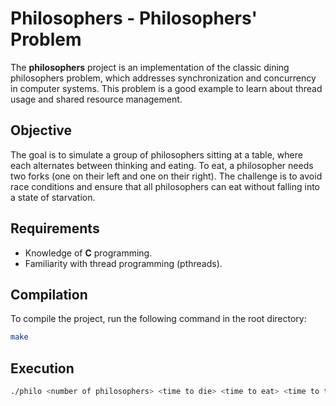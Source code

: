 # Philosophers - Philosophers' Problem

The **philosophers** project is an implementation of the classic dining philosophers problem, which addresses synchronization and concurrency in computer systems. This problem is a good example to learn about thread usage and shared resource management.

## Objective

The goal is to simulate a group of philosophers sitting at a table, where each alternates between thinking and eating. To eat, a philosopher needs two forks (one on their left and one on their right). The challenge is to avoid race conditions and ensure that all philosophers can eat without falling into a state of starvation.

## Requirements

- Knowledge of **C** programming.
- Familiarity with thread programming (pthreads).

## Compilation

To compile the project, run the following command in the root directory:

```bash
make
```

## Execution

```bash
./philo <number of philosophers> <time to die> <time to eat> <time to think> [number of meals]
```
